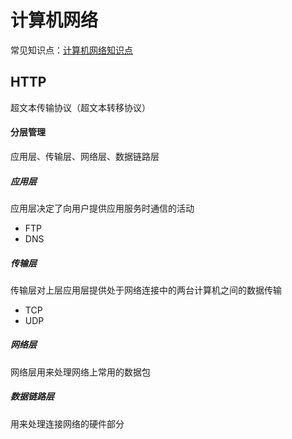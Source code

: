 # 计算机网络

常见知识点：[计算机网络知识点](../KnowledgePoints/Network.md)

## HTTP

超文本传输协议（超文本转移协议）

#### 分层管理

应用层、传输层、网络层、数据链路层

##### 应用层

应用层决定了向用户提供应用服务时通信的活动

- FTP
- DNS

##### 传输层

传输层对上层应用层提供处于网络连接中的两台计算机之间的数据传输

- TCP
- UDP

##### 网络层

网络层用来处理网络上常用的数据包

##### 数据链路层

用来处理连接网络的硬件部分

